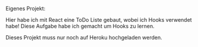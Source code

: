 Eigenes Projekt:

Hier habe ich mit React eine ToDo Liste gebaut, wobei ich Hooks verwendet habe!
Diese Aufgabe habe ich gemacht um Hooks zu lernen.

Dieses Projekt muss nur noch auf Heroku hochgeladen werden.
